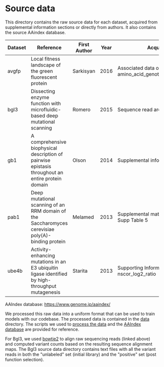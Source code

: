 # Source data
This directory contains the raw source data for each dataset, acquired from supplemental information sections or directly from authors.
It also contains the source AAindex database.

| Dataset | Reference                                                                                         | First Author | Year | Acquired From                                                       | Link |
|---------|---------------------------------------------------------------------------------------------------|--------------|------|---------------------------------------------------------------------|------|
| avgfp   | Local fitness landscape of the green fluorescent protein                                          | Sarkisyan    | 2016 | Associated data on figshare, amino_acid_genotypes_to_brightness.tsv | [Link](http://dx.doi.org/10.6084/m9.figshare.3102154) |
| bgl3    | Dissecting enzyme function with microfluidic-based deep mutational scanning                       | Romero       | 2015 | Sequence read archive                                                  | [Link](https://www.ncbi.nlm.nih.gov/bioproject?LinkName=sra_bioproject&from_uid=10490386) |
| gb1     | A comprehensive biophysical description of pairwise epistasis throughout an entire protein domain | Olson        | 2014 | Supplemental information, Table S2                                  | [Link](https://www.cell.com/current-biology/fulltext/S0960-9822(14)01268-8#supplementaryMaterial) |
| pab1    | Deep mutational scanning of an RRM domain of the Saccharomyces cerevisiae poly(A)-binding protein | Melamed      | 2013 | Supplemental material, Supp Table 2 and Supp Table 5                | [Link](https://rnajournal.cshlp.org/content/suppl/2013/09/09/rna.040709.113.DC1.html) |
| ube4b   | Activity-enhancing mutations in an E3 ubiquitin ligase identified by high-throughput mutagenesis  | Starita      | 2013 | Supporting Information, Dataset_S01, nscor_log2_ratio               | [Link](https://www.pnas.org/content/suppl/2013/03/15/1303309110.DCSupplemental) |

AAIndex database: https://www.genome.jp/aaindex/


We processed this raw data into a uniform format that can be used to train models with our codebase. The processed data is contained in the [data](../data) directory. The scripts we used to [process the data](../code/parse_source_data.py) and the [AAIndex database](../code/parse_aaindex.py) are provided for reference.

For Bgl3, we used [bowtie2](http://bowtie-bio.sourceforge.net/bowtie2/index.shtml) to align raw sequencing reads (linked above) and computed variant counts based on the resulting sequence alignment maps. The Bgl3 source data directory contains text files with all the variant reads in both the "unlabeled" set (initial library) and the "positive" set (post function selection). 